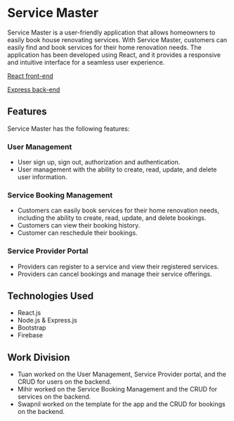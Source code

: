 # Service Master

Service Master is a user-friendly application that allows homeowners to easily book house renovating services. With Service Master, customers can easily find and book services for their home renovation needs. The application has been developed using React, and it provides a responsive and intuitive interface for a seamless user experience.

[React front-end](https://service-master-64fcd.web.app/)

[Express back-end](https://service-master-api.cyclic.app)


## Features

Service Master has the following features:

### User Management

- User sign up, sign out, authorization and authentication.
- User management with the ability to create, read, update, and delete user information.

### Service Booking Management

- Customers can easily book services for their home renovation needs, including the ability to create, read, update, and delete bookings.
- Customers can view their booking history.
- Customer can reschedule their bookings.

### Service Provider Portal

- Providers can register to a service and view their registered services.
- Providers can cancel bookings and manage their service offerings.


## Technologies Used

- React.js
- Node.js & Express.js
- Bootstrap
- Firebase

## Work Division

- Tuan worked on the User Management, Service Provider portal, and the CRUD for users on the backend.
- Mihir worked on the Service Booking Management and the CRUD for services on the backend.
- Swapnil worked on the template for the app and the CRUD for bookings on the backend.


